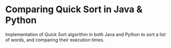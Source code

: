 # Comparing Quick Sort in Java & Python

Implementation of Quick Sort algorithm in both Java and Python to sort a list of words, and comparing their execution times.
